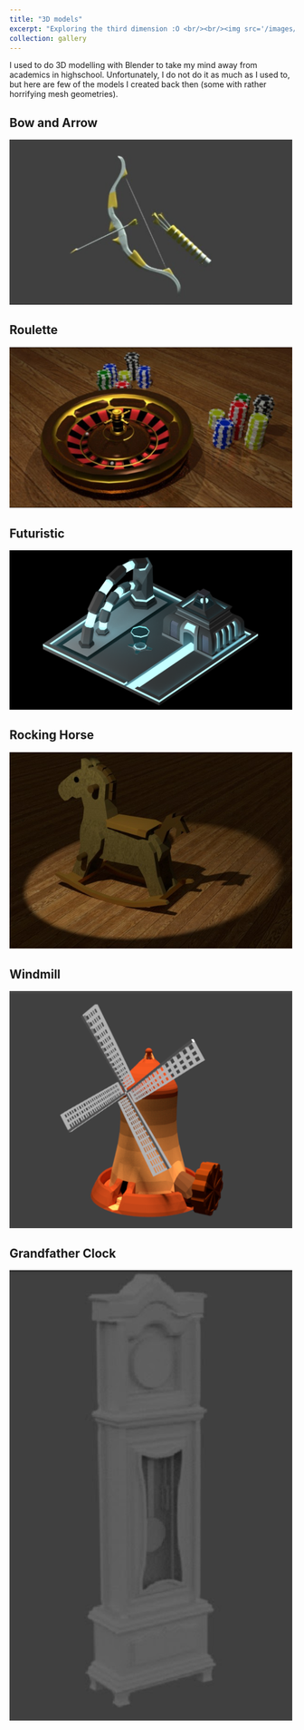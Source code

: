 ```yaml
---
title: "3D models"
excerpt: "Exploring the third dimension :O <br/><br/><img src='/images/thumbnails/blender.png'>"
collection: gallery
---
```


I used to do 3D modelling with Blender to take my mind away from academics in highschool. Unfortunately, I do not do it as much as I used to, but here are few of the models I created back then (some with rather horrifying mesh geometries).


## Bow and Arrow

<img src='/images/blender/arrow.png' width=500>

## Roulette

<img src='/images/blender/roulette.png' width=500>

## Futuristic

<img src='/images/blender/cyberpunk.png' width=500>

## Rocking Horse

<img src='/images/blender/horse.png' width=500>

## Windmill

<img src='/images/blender/windmill.png' width=500>

## Grandfather Clock

<img src='/images/blender/clock.png' width=500>


